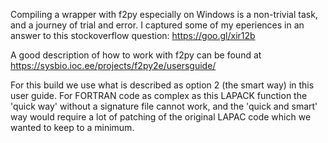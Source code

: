 Compiling a wrapper with f2py especially on Windows is a non-trivial task, and a journey of trial and error.  I captured some of my eperiences in an answer to this stockoverflow question: https://goo.gl/xir12b

A good description of how to work with f2py can be found at https://sysbio.ioc.ee/projects/f2py2e/usersguide/

For this build we use what is described as option 2 (the smart way) in this user guide. For FORTRAN code as complex as this LAPACK function the 'quick way' without a signature file cannot work, and the 'quick and smart' way would require a lot of patching of the original LAPAC code which we wanted to keep to a minimum. 
